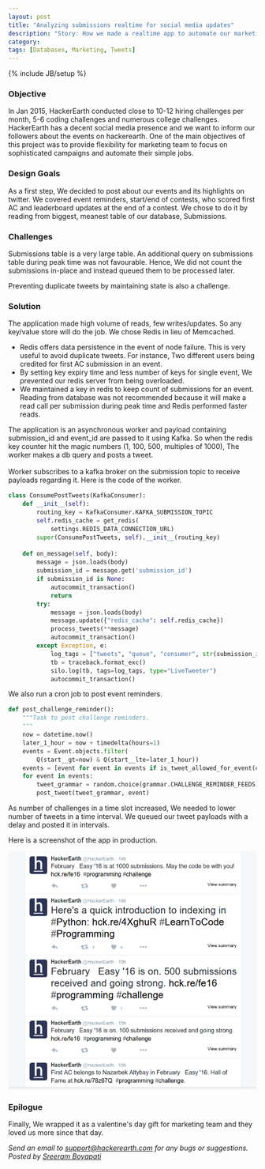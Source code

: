 ```yaml
---
layout: post
title: "Analyzing submissions realtime for social media updates"
description: "Story: How we made a realtime app to automate our marketing"
category:
tags: [Databases, Marketing, Tweets]
---
```

{% include JB/setup %}

### Objective ###
In Jan 2015, HackerEarth conducted close to 10-12 hiring challenges per month, 5-6 coding challenges and numerous college challenges.
HackerEarth has a decent social media presence and we want to inform our followers about the events on hackerearth.
One of the main objectives of this project was to provide flexibility for marketing team to focus on sophisticated campaigns and automate their simple jobs.

### Design Goals ###
As a first step, We decided to post about our events and its highlights on twitter.
We covered event reminders, start/end of contests, who scored first AC and leaderboard updates at the end of a contest.
We chose to do it by reading from biggest, meanest table of our database, Submissions.

### Challenges ###
Submissions table is a very large table. An additional query on submissions table during peak time was not favourable. Hence, We did not count the submissions in-place and instead queued them to be processed later.

Preventing duplicate tweets by maintaining state is also a challenge.


### Solution ###
The application made high volume of reads, few writes/updates. So any key/value store will do the job. We chose Redis in lieu of Memcached.

- Redis offers data persistence in the event of node failure. This is very useful to avoid duplicate tweets. For instance, Two different users being credited for first AC submission in an event.
- By setting key expiry time and less number of keys for single event, We prevented our redis server from being overloaded.
- We maintained a key in redis to keep count of submissions for an event. Reading from database was not recommended because it will make a read call per submission during peak time and Redis performed faster reads.

The application is an asynchronous worker and payload containing submission\_id and event\_id are passed to it using Kafka.
So when the redis key counter hit the magic numbers (1, 100, 500, multiples of 1000), The worker makes a db query and posts a tweet.
<br/><br/>
Worker subscribes to a kafka broker on the submission topic to receive payloads regarding it.
Here is the code of the worker.

```python
class ConsumePostTweets(KafkaConsumer):
    def __init__(self):
        routing_key = KafkaConsumer.KAFKA_SUBMISSION_TOPIC
        self.redis_cache = get_redis(
            settings.REDIS_DATA_CONNECTION_URL)
        super(ConsumePostTweets, self).__init__(routing_key)

    def on_message(self, body):
        message = json.loads(body)
        submission_id = message.get('submission_id')
        if submission_id is None:
            autocommit_transaction()
            return
        try:
            message = json.loads(body)
            message.update({"redis_cache": self.redis_cache})
            process_tweets(**message)
            autocommit_transaction()
        except Exception, e:
            log_tags = ["tweets", "queue", "consumer", str(submission_id)]
            tb = traceback.format_exc()
            silo.log(tb, tags=log_tags, type="LiveTweeter")
            autocommit_transaction()
```

We also run a cron job to post event reminders.

```python
def post_challenge_reminder():
    """Task to post challenge reminders.
    """
    now = datetime.now()
    later_1_hour = now + timedelta(hours=1)
    events = Event.objects.filter(
        Q(start__gt=now) & Q(start__lte=later_1_hour))
    events = [event for event in events if is_tweet_allowed_for_event(event)]
    for event in events:
        tweet_grammar = random.choice(grammar.CHALLENGE_REMINDER_FEEDS)
        post_tweet(tweet_grammar, event)
```

As number of challenges in a time slot increased, We needed to lower number of tweets in a time interval. We queued our tweet payloads with a delay and posted it in intervals.

Here is a screenshot of the app in production.


<img src="/images/tweets_bot_image.png"/>

### Epilogue ###
Finally, We wrapped it as a valentine's day gift for marketing team and they loved us more since that day.

*Send an email to support@hackerearth.com for any bugs or suggestions.*
*Posted by [Sreeram Boyapati](https://www.hackerearth.com/@sreeram.boyapati2011)*
